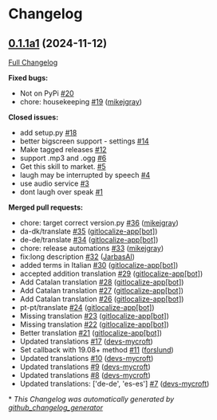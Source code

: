 # Changelog

## [0.1.1a1](https://github.com/OpenVoiceOS/ovos-skill-laugh/tree/0.1.1a1) (2024-11-12)

[Full Changelog](https://github.com/OpenVoiceOS/ovos-skill-laugh/compare/19a8eb8e6f910823e945787324d9e6c8c5660df7...0.1.1a1)

**Fixed bugs:**

- Not on PyPi [\#20](https://github.com/OpenVoiceOS/ovos-skill-laugh/issues/20)
- chore: housekeeping [\#19](https://github.com/OpenVoiceOS/ovos-skill-laugh/pull/19) ([mikejgray](https://github.com/mikejgray))

**Closed issues:**

- add setup.py [\#18](https://github.com/OpenVoiceOS/ovos-skill-laugh/issues/18)
- better bigscreen support - settings [\#14](https://github.com/OpenVoiceOS/ovos-skill-laugh/issues/14)
- Make tagged releases [\#12](https://github.com/OpenVoiceOS/ovos-skill-laugh/issues/12)
- support .mp3 and .ogg [\#6](https://github.com/OpenVoiceOS/ovos-skill-laugh/issues/6)
- Get this skill to market. [\#5](https://github.com/OpenVoiceOS/ovos-skill-laugh/issues/5)
- laugh may be interrupted by speech [\#4](https://github.com/OpenVoiceOS/ovos-skill-laugh/issues/4)
- use audio service [\#3](https://github.com/OpenVoiceOS/ovos-skill-laugh/issues/3)
- dont laugh over speak [\#1](https://github.com/OpenVoiceOS/ovos-skill-laugh/issues/1)

**Merged pull requests:**

- chore: target correct version.py [\#36](https://github.com/OpenVoiceOS/ovos-skill-laugh/pull/36) ([mikejgray](https://github.com/mikejgray))
- da-dk/translate [\#35](https://github.com/OpenVoiceOS/ovos-skill-laugh/pull/35) ([gitlocalize-app[bot]](https://github.com/apps/gitlocalize-app))
- de-de/translate [\#34](https://github.com/OpenVoiceOS/ovos-skill-laugh/pull/34) ([gitlocalize-app[bot]](https://github.com/apps/gitlocalize-app))
- chore: release automations [\#33](https://github.com/OpenVoiceOS/ovos-skill-laugh/pull/33) ([mikejgray](https://github.com/mikejgray))
- fix:long description [\#32](https://github.com/OpenVoiceOS/ovos-skill-laugh/pull/32) ([JarbasAl](https://github.com/JarbasAl))
- added terms in Italian [\#30](https://github.com/OpenVoiceOS/ovos-skill-laugh/pull/30) ([gitlocalize-app[bot]](https://github.com/apps/gitlocalize-app))
- accepted addition translation [\#29](https://github.com/OpenVoiceOS/ovos-skill-laugh/pull/29) ([gitlocalize-app[bot]](https://github.com/apps/gitlocalize-app))
- Add Catalan translation [\#28](https://github.com/OpenVoiceOS/ovos-skill-laugh/pull/28) ([gitlocalize-app[bot]](https://github.com/apps/gitlocalize-app))
- Add Catalan translation [\#27](https://github.com/OpenVoiceOS/ovos-skill-laugh/pull/27) ([gitlocalize-app[bot]](https://github.com/apps/gitlocalize-app))
- Add Catalan translation [\#26](https://github.com/OpenVoiceOS/ovos-skill-laugh/pull/26) ([gitlocalize-app[bot]](https://github.com/apps/gitlocalize-app))
- pt-pt/translate [\#24](https://github.com/OpenVoiceOS/ovos-skill-laugh/pull/24) ([gitlocalize-app[bot]](https://github.com/apps/gitlocalize-app))
- Missing translation [\#23](https://github.com/OpenVoiceOS/ovos-skill-laugh/pull/23) ([gitlocalize-app[bot]](https://github.com/apps/gitlocalize-app))
- Missing translation [\#22](https://github.com/OpenVoiceOS/ovos-skill-laugh/pull/22) ([gitlocalize-app[bot]](https://github.com/apps/gitlocalize-app))
- Better translation [\#21](https://github.com/OpenVoiceOS/ovos-skill-laugh/pull/21) ([gitlocalize-app[bot]](https://github.com/apps/gitlocalize-app))
- Updated translations [\#17](https://github.com/OpenVoiceOS/ovos-skill-laugh/pull/17) ([devs-mycroft](https://github.com/devs-mycroft))
- Set callback with 19.08+ method [\#11](https://github.com/OpenVoiceOS/ovos-skill-laugh/pull/11) ([forslund](https://github.com/forslund))
- Updated translations [\#10](https://github.com/OpenVoiceOS/ovos-skill-laugh/pull/10) ([devs-mycroft](https://github.com/devs-mycroft))
- Updated translations [\#9](https://github.com/OpenVoiceOS/ovos-skill-laugh/pull/9) ([devs-mycroft](https://github.com/devs-mycroft))
- Updated translations [\#8](https://github.com/OpenVoiceOS/ovos-skill-laugh/pull/8) ([devs-mycroft](https://github.com/devs-mycroft))
- Updated translations: \['de-de', 'es-es'\] [\#7](https://github.com/OpenVoiceOS/ovos-skill-laugh/pull/7) ([devs-mycroft](https://github.com/devs-mycroft))



\* *This Changelog was automatically generated by [github_changelog_generator](https://github.com/github-changelog-generator/github-changelog-generator)*
